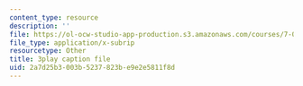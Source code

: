 ```yaml
---
content_type: resource
description: ''
file: https://ol-ocw-studio-app-production.s3.amazonaws.com/courses/7-01sc-fundamentals-of-biology-fall-2011/2a7d25b3003b5237823be9e2e5811f8d_ojrj-UVh9N4.vtt
file_type: application/x-subrip
resourcetype: Other
title: 3play caption file
uid: 2a7d25b3-003b-5237-823b-e9e2e5811f8d
---
```

